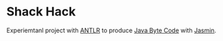# Shack Hack

Experiemtanl project with [ANTLR][1] to produce [Java Byte Code][2] with [Jasmin][3].

[1]: http://www.antlr.org/index.html
[2]: http://en.wikipedia.org/wiki/Java_bytecode_instruction_listings
[3]: http://jasmin.sourceforge.net/
